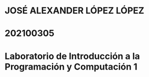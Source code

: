 # JOSÉ ALEXANDER LÓPEZ LÓPEZ
# 202100305
# Laboratorio de Introducción a la Programación y Computación 1
